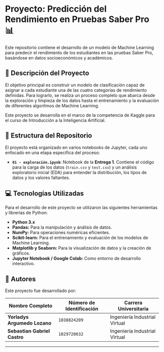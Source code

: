 # Proyecto: Predicción del Rendimiento en Pruebas Saber Pro 📊

Este repositorio contiene el desarrollo de un modelo de Machine Learning para predecir el rendimiento de los estudiantes en las pruebas Saber Pro, basándose en datos socioeconómicos y académicos.

## 📝 Descripción del Proyecto

El objetivo principal es construir un modelo de clasificación capaz de asignar a cada estudiante una de las cuatro categorías de rendimiento definidas. Para lograrlo, se realiza un proceso completo que abarca desde la exploración y limpieza de los datos hasta el entrenamiento y la evaluación de diferentes algoritmos de Machine Learning.

Este proyecto se desarrolla en el marco de la competencia de Kaggle para el curso de Introducción a la Inteligencia Artificial.

## 📂 Estructura del Repositorio

El proyecto está organizado en varios notebooks de Jupyter, cada uno enfocado en una etapa específica del proceso:

*   **`01 - exploración.ipynb`**: Notebook de la **Entrega 1**. Contiene el código para la carga de los datos (`train.csv` y `test.csv`) y un análisis exploratorio inicial (EDA) para entender la distribución, los tipos de datos y los valores faltantes.


## 💻 Tecnologías Utilizadas

Para el desarrollo de este proyecto se utilizaron las siguientes herramientas y librerías de Python:

*   **Python 3.x**
*   **Pandas:** Para la manipulación y análisis de datos.
*   **NumPy:** Para operaciones numéricas eficientes.
*   **Scikit-learn:** Para el entrenamiento y evaluación de los modelos de Machine Learning.
*   **Matplotlib y Seaborn:** Para la visualización de datos y la creación de gráficos.
*   **Jupyter Notebook / Google Colab:** Como entorno de desarrollo interactivo.

## 👥 Autores

Este proyecto fue desarrollado por:

| Nombre Completo             | Número de Identificación | Carrera Universitaria              |
| --------------------------- | ------------------------ | ---------------------------------- |
| **Yorladys Argumedo Lozano**  | `1038824209`             | Ingeniería Industrial Virtual      |
| **Sebastian Gabriel Castro**| `1029720632`             | Ingeniería Industrial Virtual      |

---
